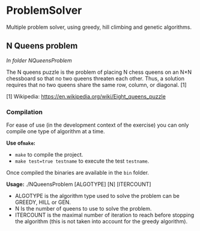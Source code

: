 # ProblemSolver

Multiple problem solver, using greedy, hill climbing and genetic algorithms.



## N Queens problem

*In folder NQueensProblem*

The N queens puzzle is the problem of placing N chess queens on an N×N chessboard so that no two queens threaten each other. Thus, a solution requires that no two queens share the same row, column, or diagonal. [1]

[1] Wikipedia: https://en.wikipedia.org/wiki/Eight_queens_puzzle


### Compilation

For ease of use (in the development context of the exercise) you can only
compile one type of algorithm at a time.

**Use of`make`:**
* `make` to compile the project.
* `make test=true testname` to execute the test `testname`.

Once compiled the binaries are available in the `bin` folder.

 **Usage:**
 ./NQueensProblem [ALGOTYPE] [N] [ITERCOUNT]
 * ALGOTYPE is the algorithm type used to solve the problem can be GREEDY, HILL or GEN.
 * N Is the number of queens to use to solve the problem.
 * ITERCOUNT is the maximal number of iteration to reach before stopping the algorithm (this is not taken into account for the greedy algorithm).

